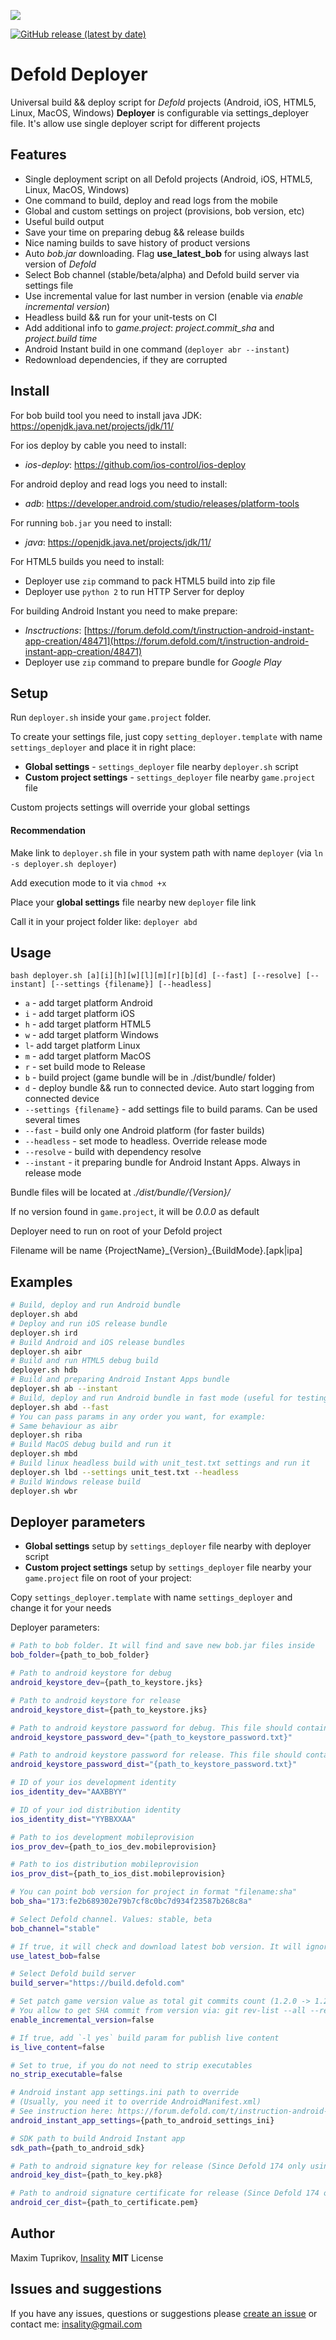 ![](defold-deployer.png)

[![GitHub release (latest by date)](https://img.shields.io/github/v/release/insality/defold-deployer?style=for-the-badge)](https://github.com/Insality/defold-deployer/releases)

# Defold Deployer
Universal build && deploy script for *Defold* projects (Android, iOS, HTML5, Linux, MacOS, Windows)
**Deployer** is configurable via settings_deployer file. It's allow use single deployer script for different projects

## Features
- Single deployment script on all Defold projects (Android, iOS, HTML5, Linux, MacOS, Windows)
- One command to build, deploy and read logs from the mobile
- Global and custom settings on project (provisions, bob version, etc)
- Useful build output
- Save your time on preparing debug && release builds
- Nice naming builds to save history of product versions
- Auto *bob.jar* downloading. Flag **use_latest_bob** for using always last version of *Defold*
- Select Bob channel (stable/beta/alpha) and Defold build server via settings file
- Use incremental value for last number in version (enable via _enable incremental version_)
- Headless build && run for your unit-tests on CI
- Add additional info to *game.project*: *project.commit_sha*  and *project.build time*
- Android Instant build in one command (`deployer abr --instant`)
- Redownload dependencies, if they are corrupted

## Install
For bob build tool you need to install java JDK: https://openjdk.java.net/projects/jdk/11/

For ios deploy by cable you need to install:
- *ios-deploy*: https://github.com/ios-control/ios-deploy

For android deploy and read logs you need to install:
- *adb*: https://developer.android.com/studio/releases/platform-tools

For running `bob.jar` you need to install:
- *java*: https://openjdk.java.net/projects/jdk/11/

For HTML5 builds you need to install:
- Deployer use `zip` command to pack HTML5 build into zip file
- Deployer use `python 2` to run HTTP Server for deploy

For building Android Instant you need to make prepare:
- *Insctructions*: [https://forum.defold.com/t/instruction-android-instant-app-creation/48471](https://forum.defold.com/t/instruction-android-instant-app-creation/48471)
 - Deployer use `zip` command to prepare bundle for _Google Play_


## Setup
Run `deployer.sh` inside your `game.project` folder.

To create your settings file, just copy `setting_deployer.template` with name `settings_deployer` and place it in right place:

- **Global settings** - `settings_deployer` file nearby `deployer.sh` script
- **Custom project settings** - `settings_deployer` file nearby `game.project` file

Custom projects settings will override your global settings

#### Recommendation
Make link to `deployer.sh` file in your system path with name `deployer` (via `ln -s deployer.sh deployer`)

Add execution mode to it via `chmod +x` 

Place your **global settings** file nearby new `deployer` file link

Call it in your project folder like: `deployer abd`


## Usage
`bash deployer.sh [a][i][h][w][l][m][r][b][d] [--fast] [--resolve] [--instant] [--settings {filename}] [--headless]`
- `a` - add target platform Android
- `i` - add target platform iOS
- `h` - add target platform HTML5
- `w` - add target platform Windows
- `l`- add target platform Linux
- `m` - add target platform MacOS
- `r` - set build mode to Release
- `b` - build project (game bundle will be in ./dist/bundle/ folder)
- `d` - deploy bundle && run to connected device. Auto start logging from connected device
- `--settings {filename}` - add settings file to build params. Can be used several times
- `--fast` - build only one Android platform (for faster builds)
- `--headless` - set mode to headless. Override release mode
- `--resolve` - build with dependency resolve
- `--instant` - it preparing bundle for Android Instant Apps. Always in release mode

Bundle files will be located at *./dist/bundle/{Version}/*

If no version found in `game.project`, it will be *0.0.0* as default

Deployer need to run on root of your Defold project

Filename will be name {ProjectName}\_{Version}\_{BuildMode}.[apk|ipa]

##	Examples
```bash
# Build, deploy and run Android bundle
deployer.sh abd
# Deploy and run iOS release bundle
deployer.sh ird
# Build Android and iOS release bundles
deployer.sh aibr
# Build and run HTML5 debug build
deployer.sh hdb
# Build and preparing Android Instant Apps bundle
deployer.sh ab --instant
# Build, deploy and run Android bundle in fast mode (useful for testing)
deployer.sh abd --fast
# You can pass params in any order you want, for example:
# Same behaviour as aibr
deployer.sh riba
# Build MacOS debug build and run it
deployer.sh mbd
# Build linux headless build with unit_test.txt settings and run it
deployer.sh lbd --settings unit_test.txt --headless 
# Build Windows release build
deployer.sh wbr
```

## Deployer parameters
- **Global settings** setup by `settings_deployer` file nearby with deployer script
- **Custom project settings** setup by `settings_deployer` file nearby your `game.project` file on root of your project:

Copy `settings_deployer.template` with name `settings_deployer` and change it for your needs

Deployer parameters:
```bash
# Path to bob folder. It will find and save new bob.jar files inside
bob_folder={path_to_bob_folder}

# Path to android keystore for debug
android_keystore_dev={path_to_keystore.jks}

# Path to android keystore for release
android_keystore_dist={path_to_keystore.jks}

# Path to android keystore password for debug. This file should contains keystore password
android_keystore_password_dev="{path_to_keystore_password.txt}"

# Path to android keystore password for release. This file should contains keystore password
android_keystore_password_dist="{path_to_keystore_password.txt}"

# ID of your ios development identity
ios_identity_dev="AAXBBYY"

# ID of your iod distribution identity
ios_identity_dist="YYBBXXAA"

# Path to ios development mobileprovision
ios_prov_dev={path_to_ios_dev.mobileprovision}

# Path to ios distribution mobileprovision
ios_prov_dist={path_to_ios_dist.mobileprovision}

# You can point bob version for project in format "filename:sha"
bob_sha="173:fe2b689302e79b7cf8c0bc7d934f23587b268c8a"

# Select Defold channel. Values: stable, beta
bob_channel="stable"

# If true, it will check and download latest bob version. It will ignore bob_sha param
use_latest_bob=false

# Select Defold build server
build_server="https://build.defold.com"

# Set patch game version value as total git commits count (1.2.0 -> 1.2.{commits_count})
# You allow to get SHA commit from version via: git rev-list --all --reverse | sed -n {N}p
enable_incremental_version=false

# If true, add `-l yes` build param for publish live content
is_live_content=false

# Set to true, if you do not need to strip executables
no_strip_executable=false

# Android instant app settings.ini path to override
# (Usually, you need it to override AndroidManifest.xml)
# See instruction here: https://forum.defold.com/t/instruction-android-instant-app-creation/48471
android_instant_app_settings={path_to_android_settings_ini}

# SDK path to build Android Instant app
sdk_path={path_to_android_sdk}

# Path to android signature key for release (Since Defold 174 only using for Android Instant games)
android_key_dist={path_to_key.pk8}

# Path to android signature certificate for release (Since Defold 174 only using for Android Instant games)
android_cer_dist={path_to_certificate.pem}
```

## Author
Maxim Tuprikov, [Insality](http://github.com/Insality)
**MIT** License


## Issues and suggestions

If you have any issues, questions or suggestions please  [create an issue](https://github.com/Insality/druid/issues)  or contact me:  [insality@gmail.com](mailto:insality@gmail.com)

